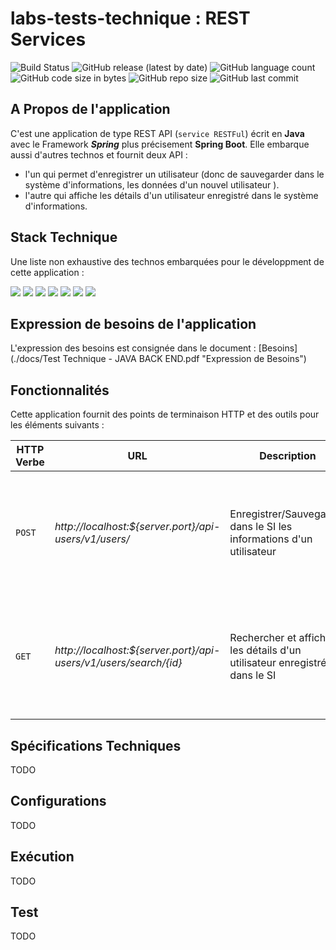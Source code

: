 # labs-tests-technique : REST Services

![Build Status](https://img.shields.io/badge/build-passing-brightgreen.svg?branch=master)
![GitHub release (latest by date)](https://img.shields.io/github/v/samson06/labs-tests-technique)
![GitHub language count](https://img.shields.io/github/languages/count/samson06/labs-tests-technique) 
![GitHub code size in bytes](https://img.shields.io/github/languages/code-size/samson06/labs-tests-technique)
![GitHub repo size](https://img.shields.io/github/repo-size/samson06/labs-tests-technique)
![GitHub last commit](https://img.shields.io/github/last-commit/samson06/labs-tests-technique) 

## A Propos de l'application
C'est une application de type REST API (`service RESTFul`) écrit en **Java** avec le Framework **_Spring_** plus précisement **Spring Boot**. Elle embarque aussi d'autres technos et fournit deux API :
- l'un qui permet d'enregistrer un utilisateur (donc de sauvegarder dans le système d'informations, les données d'un nouvel utilisateur ).
- l'autre qui affiche les détails d'un utilisateur enregistré dans le système d'informations.

## Stack Technique
Une liste non exhaustive des technos embarquées pour le développment de cette application :

![](https://img.shields.io/badge/Java_8-✓-blue.svg)
![](https://img.shields.io/badge/Maven_3-✓-blue.svg)
![](https://img.shields.io/badge/Spring_Boot_2-✓-blue.svg)
![](https://img.shields.io/badge/MongoDB-✓-blue.svg)
![](https://img.shields.io/badge/Junit_5-✓-blue.svg)
![](https://img.shields.io/badge/Model_Mapper-✓-blue.svg)
![](https://img.shields.io/badge/Lombok-✓-blue.svg)

## Expression de besoins de l'application
L'expression des besoins est consignée dans le document : [Besoins](./docs/Test Technique - JAVA BACK END.pdf "Expression de Besoins")

## Fonctionnalités
Cette application fournit des points de terminaison HTTP et des outils pour les éléments suivants : 

|HTTP Verbe|URL|Description|Status Codes|
|---|---|---|---|
|`POST`|_http://localhost:${server.port}/api-users/v1/users/_|Enregistrer/Sauvegarder dans le SI les informations d'un utilisateur|<ul><li>`200 OK` si la sauvagarde a réussi</li><li>`40X KO` si erreur survenue lors de la persistance</li></ul>|
|`GET`|_http://localhost:${server.port}/api-users/v1/users/search/{id}_|Rechercher et afficher les détails d'un utilisateur enregistré dans le SI|<ul><li>`200 OK` si utilisateur existe</li><li>`40X KO` si erreur survenue lors de la recherche</li></ul>|


## Spécifications Techniques
TODO

## Configurations
TODO

## Exécution
TODO


## Test
TODO
